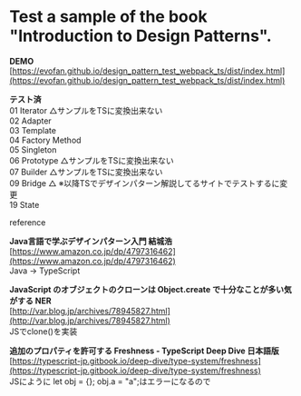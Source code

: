 # Test a sample of the book "Introduction to Design Patterns".

**DEMO**  
[https://evofan.github.io/design_pattern_test_webpack_ts/dist/index.html](https://evofan.github.io/design_pattern_test_webpack_ts/dist/index.html)  

**テスト済**  
01 Iterator △サンプルをTSに変換出来ない  
02 Adapter  
03 Template  
04 Factory Method  
05 Singleton  
06 Prototype △サンプルをTSに変換出来ない  
07 Builder △サンプルをTSに変換出来ない  
09 Bridge △ ※以降TSでデザインパターン解説してるサイトでテストするに変更  
19 State  

reference  

**Java言語で学ぶデザインパターン入門 結城浩**  
[https://www.amazon.co.jp/dp/4797316462](https://www.amazon.co.jp/dp/4797316462)  
Java -> TypeScript  

**JavaScript のオブジェクトのクローンは Object.create で十分なことが多い気がする NER**  
[http://var.blog.jp/archives/78945827.html](http://var.blog.jp/archives/78945827.html)  
JSでclone()を実装  

**追加のプロパティを許可する Freshness - TypeScript Deep Dive 日本語版**  
[https://typescript-jp.gitbook.io/deep-dive/type-system/freshness](https://typescript-jp.gitbook.io/deep-dive/type-system/freshness)  
JSにように let obj = {}; obj.a = "a";はエラーになるので  
